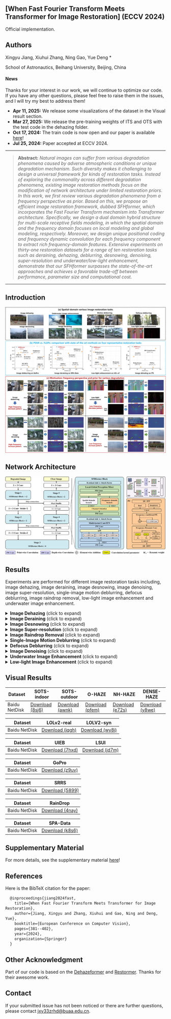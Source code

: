 ## [When Fast Fourier Transform Meets Transformer for Image Restoration] (ECCV 2024)
 Official implementation.
 
## Authors
Xingyu Jiang, Xiuhui Zhang, Ning Gao, Yue Deng *

School of Astronautics, Beihang University, Beijing, China
 
#### News
Thanks for your interest in our work, we will continue to optimize our code. If you have any other questions, please feel free to raise them in the issues, and I will try my best to address them!
- **Apr 11, 2025:** We release some visualizations of the dataset in the Visual result section. 
- **Mar 27, 2025:** We release the pre-training weights of ITS and OTS with the test code in the dehazing folder.
- **Oct 17, 2024:** The train code is now open and our paper is available [here](https://www.ecva.net/papers/eccv_2024/papers_ECCV/papers/06190.pdf)! 
- **Jul 25, 2024:** Paper accepted at ECCV 2024.

<hr />

> **Abstract:** *Natural images can suffer from various degradation phenomena caused by adverse atmospheric conditions or unique degradation mechanism. Such diversity makes it challenging to design a universal framework for kinds of restoration tasks. Instead of exploring the commonality across different degradation phenomena, existing image restoration methods focus on the modification of network architecture under limited restoration priors. In this work, we first review various degradation phenomena from a frequency perspective as prior. Based on this, we propose an efficient image restoration framework, dubbed SFHformer, which incorporates the Fast Fourier Transform mechanism into Transformer architecture. Specifically,  we design a dual domain hybrid structure for multi-scale receptive fields modeling, in which the spatial domain and the frequency domain focuses on local modeling and global modeling, respectively. Moreover, we design unique positional coding and frequency dynamic convolution for each frequency component to extract rich frequency-domain features. Extensive experiments on thirty-one restoration datasets for a range of ten restoration tasks such as deraining, dehazing, deblurring, desnowing, denoising, super-resolution and underwater/low-light enhancement, demonstrate that our SFHformer surpasses the state-of-the-art approaches and achieves a favorable trade-off between performance, parameter size and computational cost.* 
<hr />

## Introduction
<p align='center'>
<img src = "image/introduce.jpg"> 

## Network Architecture
<p align='center'>
<img src = "image/method.jpg"> 


## Results
Experiments are performed for different image restoration tasks including, image dehazing, image deraining, image desnowing, image denoising, image super-resolution, single-image motion deblurring, defocus deblurring, image raindrop removal, low-light image enhancement and underwater image enhancement. 

<details>
<summary><strong>Image Dehazing</strong> (click to expand) </summary>
<p align='center'>
<img src = "image/haze_result.png"> 
</details>

<details>
<summary><strong>Image Deraining</strong> (click to expand) </summary>
<p align='center'>
<img src = "image/rain_result.png"> 
</details>

<details>
<summary><strong>Image Desnowing</strong> (click to expand) </summary>
<p align='center'>
<img src = "image/snow.png"> 
</details>

<details>
<summary><strong>Image Super-resolution</strong> (click to expand) </summary>
<p align='center'>
<img src = "image/supp_super.png"> 
</details>

<details>
<summary><strong>Image Raindrop Removal</strong> (click to expand) </summary>
<p align='center'>
<img src = "image/raindrop.png"> 
</details>

<details>
<summary><strong>Single-Image Motion Deblurring</strong> (click to expand) </summary>
<p align="center">
<img src = "image/motion_deblur.png" >
</details>

<details>
<summary><strong>Defocus Deblurring</strong> (click to expand) </summary>
<p align="center">
<img src = "image/supp_defocus.png"> 
</details>


<details>
<summary><strong>Image Denoising</strong> (click to expand) </summary>
<p align="center">
<img src = "image/supp_noise.png"> 
</details>

<details>
<summary><strong>Underwater Image Enhancement</strong> (click to expand) </summary>
<p align="center">
<img src = "image/underwater_result.png"> 
</details>

<details>
<summary><strong>Low-light Image Enhancement</strong> (click to expand) </summary>
<p align="center">
<img src = "image/lowlight.png"> 
</details>


## Visual Results
<table>
<thead>
  <tr>
    <th>Dataset</th>
    <th>SOTS-indoor</th>
    <th>SOTS-outdoor</th>
    <th>O-HAZE</th>
    <th>NH-HAZE</th>
    <th>DENSE-HAZE</th>
  </tr>
</thead>
<tbody>
  <tr>
    <td>Baidu NetDisk</td>
    <td> <a href="https://pan.baidu.com/s/1w3GhWD5yAd8N_JsJoXBtXA?pwd=8sj6">Download (8sj6)</a>  </td>
    <td> <a href="https://pan.baidu.com/s/1A5B3hm39YrB51rvX3RWtVw?pwd=awnk">Download (awnk)</a>  </td>
    <td> <a href="https://pan.baidu.com/s/1OMJDVsJoh4zrlvDWlZ2FNA?pwd=pfem">Download (pfem)</a>  </td>
    <td> <a href="https://pan.baidu.com/s/1N75cBd3GIinW6NA_WxiRSg?pwd=e72s">Download (e72s)</a>  </td>
    <td> <a href="https://pan.baidu.com/s/1qG3IjMm-sOnPepmyZvEoQg?pwd=y8we">Download (y8we)</a>  </td>
  </tr>
</tbody>
</table>

<table>
<thead>
  <tr>
    <th>Dataset</th>
    <th>LOLv2-real</th>
    <th>LOLV2-syn</th>
  </tr>
</thead>
<tbody>
  <tr>
    <td>Baidu NetDisk</td>
    <td> <a href="https://pan.baidu.com/s/1PvmOpyZEfvZ3BFvJYqaMfw?pwd=jqgh">Download (jqgh)</a>  </td>
    <td> <a href="https://pan.baidu.com/s/1Ub4xxkVXft9cKw2dkR1Rgg?pwd=wy8i">Download (wy8i)</a>  </td>
  </tr>
</tbody>
</table>

<table>
<thead>
  <tr>
    <th>Dataset</th>
    <th>UIEB</th>
    <th>LSUI</th>
  </tr>
</thead>
<tbody>
  <tr>
    <td>Baidu NetDisk</td>
    <td> <a href="https://pan.baidu.com/s/1IyQF-Aa9nvsrcr-ZdRwR9w?pwd=7hxd">Download (7hxd)</a>  </td>
    <td> <a href="https://pan.baidu.com/s/1evcyc_FOq6LyVCGp7LyWTQ?pwd=jd7m">Download (jd7m)</a>  </td>
  </tr>
</tbody>
</table>

<table>
<thead>
  <tr>
    <th>Dataset</th>
    <th>GoPro</th>
  </tr>
</thead>
<tbody>
  <tr>
    <td>Baidu NetDisk</td>
    <td> <a href="https://pan.baidu.com/s/1QKJk9BTxP0GI5yyferFG5w?pwd=z9uv">Download (z9uv)</a>  </td>
  </tr>
</tbody>
</table>

<table>
<thead>
  <tr>
    <th>Dataset</th>
    <th>SRRS</th>
  </tr>
</thead>
<tbody>
  <tr>
    <td>Baidu NetDisk</td>
    <td> <a href="https://pan.baidu.com/s/1MAAIIOjWW_5JhzqQfakR0A?pwd=5899">Download (5899)</a>  </td>
  </tr>
</tbody>
</table>

<table>
<thead>
  <tr>
    <th>Dataset</th>
    <th>RainDrop</th>
  </tr>
</thead>
<tbody>
  <tr>
    <td>Baidu NetDisk</td>
    <td> <a href="https://pan.baidu.com/s/1jSGfmuNaPMXGweFEJO-D5g?pwd=4nay">Download (4nay)</a>  </td>
  </tr>
</tbody>
</table>

<table>
<thead>
  <tr>
    <th>Dataset</th>
    <th>SPA-Data</th>
  </tr>
</thead>
<tbody>
  <tr>
    <td>Baidu NetDisk</td>
    <td> <a href="https://pan.baidu.com/s/11BsZhTnOmJPpDlgzQuThJQ?pwd=k8s6">Download (k8s6)</a>  </td>
  </tr>
</tbody>
</table>

## Supplementary Material

For more details, see the supplementary material [here](https://static-content.springer.com/esm/chp%3A10.1007%2F978-3-031-72995-9_22/MediaObjects/635788_1_En_22_MOESM1_ESM.pdf)!

## References

Here is the BibTeX citation for the paper:

      @inproceedings{jiang2024fast,
        title={When Fast Fourier Transform Meets Transformer for Image Restoration},
        author={Jiang, Xingyu and Zhang, Xiuhui and Gao, Ning and Deng, Yue},
        booktitle={European Conference on Computer Vision},
        pages={381--402},
        year={2024},
        organization={Springer}
      }

## Other Acknowledgment

Part of our code is based on the [Dehazeformer](https://github.com/IDKiro/DehazeFormer) and [Restormer](https://github.com/swz30/Restormer).
Thanks for their awesome work.

## Contact

If your submitted issue has not been noticed or there are further questions, please contact jxy33zrhd@buaa.edu.cn.
